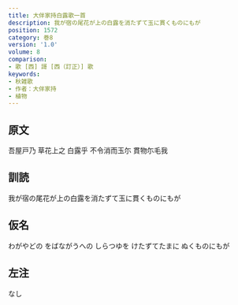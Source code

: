 ```yaml
---
title: 大伴家持白露歌一首
description: 我が宿の尾花が上の白露を消たずて玉に貫くものにもが
position: 1572
category: 巻8
version: '1.0'
volume: 8
comparison:
- 歌 [西] 謌 [西（訂正）] 歌
keywords:
- 秋雑歌
- 作者：大伴家持
- 植物
---
```


## 原文

吾屋戸乃 草花上之 白露乎 不令消而玉尓 貫物尓毛我

## 訓読

我が宿の尾花が上の白露を消たずて玉に貫くものにもが

## 仮名

わがやどの をばながうへの しらつゆを けたずてたまに ぬくものにもが

## 左注

なし

